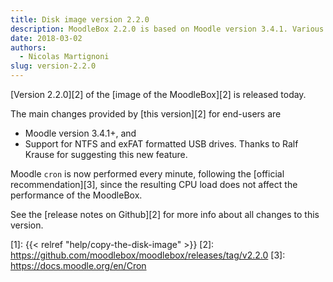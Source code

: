 ```yaml
---
title: Disk image version 2.2.0
description: MoodleBox 2.2.0 is based on Moodle version 3.4.1. Various improvements have also been made.
date: 2018-03-02
authors:
  - Nicolas Martignoni
slug: version-2.2.0
---
```


[Version 2.2.0][2] of the [image of the MoodleBox][2] is released today.

The main changes provided by [this version][2] for end-users are
  - Moodle version 3.4.1+, and
  - Support for NTFS and exFAT formatted USB drives. Thanks to Ralf Krause for suggesting this new feature.

Moodle `cron` is now performed every minute, following the [official recommendation][3], since the resulting CPU load does not affect the performance of the MoodleBox.

See the [release notes on Github][2] for more info about all changes to this version.

 [1]: {{< relref "help/copy-the-disk-image" >}}
 [2]: https://github.com/moodlebox/moodlebox/releases/tag/v2.2.0
 [3]: https://docs.moodle.org/en/Cron

